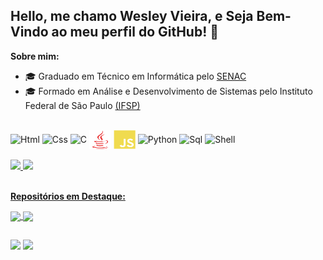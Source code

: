 ## Hello, me chamo Wesley Vieira, e Seja Bem-Vindo ao meu perfil do GitHub! 💙

**Sobre mim:**

- 🎓 Graduado em Técnico em Informática pelo [SENAC](https://www.sp.senac.br/)
- 🎓 Formado em Análise e Desenvolvimento de Sistemas pelo Instituto Federal de São Paulo [(IFSP)](https://spo.ifsp.edu.br/)

<div style="display: inline_block"><br>
  <img align="center" alt="Html" height="30" width="35" src="https://cdn.jsdelivr.net/gh/devicons/devicon@latest/icons/html5/html5-plain-wordmark.svg">
  <img align="center" alt="Css" height="30" width="35" src="https://cdn.jsdelivr.net/gh/devicons/devicon@latest/icons/css3/css3-plain-wordmark.svg">
  <img align="center" alt="C" height="30" width="35" src="https://cdn.jsdelivr.net/gh/devicons/devicon@latest/icons/c/c-line.svg">
  <img align="center" alt="Java" height="30" width="35" src="https://raw.githubusercontent.com/devicons/devicon/master/icons/java/java-plain.svg">
  <img align="center" alt="JavaScript" height="30" width="35" src="https://raw.githubusercontent.com/devicons/devicon/master/icons/javascript/javascript-plain.svg">
  <img align="center" alt="Python" height="30" width="35" src="https://cdn.jsdelivr.net/gh/devicons/devicon/icons/python/python-original.svg">
  <img align="center" alt="Sql" height="30" width="35" src="https://cdn.jsdelivr.net/gh/devicons/devicon@latest/icons/mysql/mysql-original.svg">    
  <img align="center" alt="Shell" height="30" width="35" src="https://cdn.jsdelivr.net/gh/devicons/devicon@latest/icons/bash/bash-original.svg">    
</div>

<br>

<div>
  <a href="https://github.com/VieiraSantosz">
  <img height="180em" src="https://github-readme-stats.vercel.app/api?username=VieiraSantosz&show_icons=true&theme=algolia&include_all_commits=true&hide_border=true"/>
  <img height="180em" src="https://github-readme-stats.vercel.app/api/top-langs/?username=VieiraSantosz&layout=compact&langs_count=7&theme=algolia&hide_border=true"/>
</div>
  
  <br/>
  

**Repositórios em Destaque:**

<a href="https://github.com/VieiraSantosz/ProjetoAPI">
  <img align="center" src="https://github-readme-stats.vercel.app/api/pin/?username=VieiraSantosz&repo=ProjetoAPI&theme=algolia&hide_border=true" />
</a>

<a href="https://github.com/VieiraSantosz/BeyondTrust-PasswordSafe">
  <img align="center" src="https://github-readme-stats.vercel.app/api/pin/?username=VieiraSantosz&repo=BeyondTrust-PasswordSafe&theme=algolia&hide_border=true" />
</a>

##
  
<div>
  <a href="https://www.linkedin.com/in/wesley-vieira-santos/" target="_blank"><img src="https://img.shields.io/badge/-LinkedIn-%230077B5?style=for-the-badge&logo=linkedin&logoColor=white" target="_blank"></a> 
  <a href = "mailto:wesleyv760@gmail.com"> <img src="https://img.shields.io/badge/Gmail-D14836?style=for-the-badge&logo=gmail&logoColor=white"></a>
</div>  

